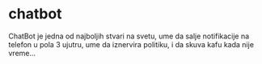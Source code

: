 # chatbot

ChatBot je jedna od najboljih stvari na svetu, ume da salje notifikacije na telefon u pola 3 ujutru, ume da iznervira politiku, i da skuva kafu kada nije vreme...
